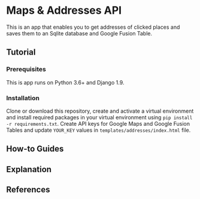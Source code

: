 # Maps & Addresses API
This is an app that enables you to get addresses of clicked places and saves
them to an Sqlite database and Google Fusion Table.

## Tutorial
### Prerequisites
This is app runs on Python 3.6+ and Django 1.9.

### Installation
Clone or download this repository, create and activate a virtual environment and install required packages
 in your virtual environment using `pip install -r requirements.txt`.
Create API keys for Google Maps and Google Fusion Tables and update `YOUR_KEY` values in
`templates/addresses/index.html` file.

## How-to Guides


## Explanation


## References

